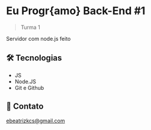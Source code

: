 # Eu Progr{amo} Back-End #1

> Turma 1

Servidor com node.js feito

## 🛠 Tecnologias

- JS
- Node.JS
- Git e Github

## 💙 Contato

ebeatrizkcs@gmail.com
